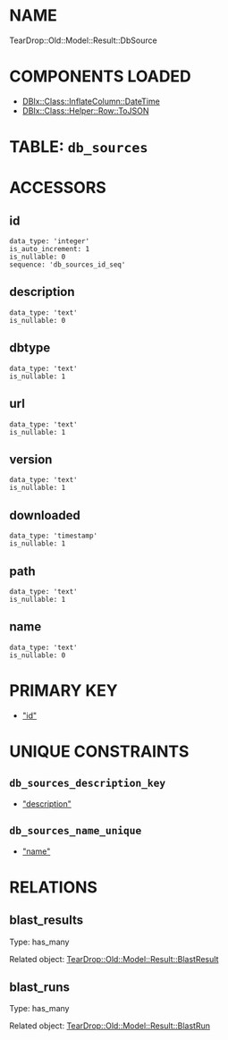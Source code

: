 # NAME

TearDrop::Old::Model::Result::DbSource

# COMPONENTS LOADED

- [DBIx::Class::InflateColumn::DateTime](https://metacpan.org/pod/DBIx::Class::InflateColumn::DateTime)
- [DBIx::Class::Helper::Row::ToJSON](https://metacpan.org/pod/DBIx::Class::Helper::Row::ToJSON)

# TABLE: `db_sources`

# ACCESSORS

## id

    data_type: 'integer'
    is_auto_increment: 1
    is_nullable: 0
    sequence: 'db_sources_id_seq'

## description

    data_type: 'text'
    is_nullable: 0

## dbtype

    data_type: 'text'
    is_nullable: 1

## url

    data_type: 'text'
    is_nullable: 1

## version

    data_type: 'text'
    is_nullable: 1

## downloaded

    data_type: 'timestamp'
    is_nullable: 1

## path

    data_type: 'text'
    is_nullable: 1

## name

    data_type: 'text'
    is_nullable: 0

# PRIMARY KEY

- ["id"](#id)

# UNIQUE CONSTRAINTS

## `db_sources_description_key`

- ["description"](#description)

## `db_sources_name_unique`

- ["name"](#name)

# RELATIONS

## blast\_results

Type: has\_many

Related object: [TearDrop::Old::Model::Result::BlastResult](https://github.com/h3kker/tearDrop/blob/master/doc/pod/TearDrop/Old/Model/Result/BlastResult.md)

## blast\_runs

Type: has\_many

Related object: [TearDrop::Old::Model::Result::BlastRun](https://github.com/h3kker/tearDrop/blob/master/doc/pod/TearDrop/Old/Model/Result/BlastRun.md)
